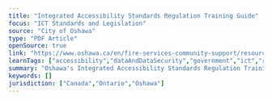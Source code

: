 ```yaml
---
title: "Integrated Accessibility Standards Regulation Training Guide"
focus: "ICT Standards and Legislation"
source: "City of Oshawa"
type: "PDF Article"
openSource: true
link: "https://www.oshawa.ca/en/fire-services-community-support/resources/Documents/FINAL-Revised-2016-IASR-training-booklet-June-7-13-.pdf"
learnTags: ["accessibility","dataAndDataSecurity","government","ict","regulation","disability","education","framework","canadianLandscape"]
summary: "Oshawa's Integrated Accessibility Standards Regulation Training Guide."
keywords: []
jurisdiction: ["Canada","Ontario","Oshawa"]
---
```


